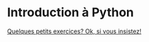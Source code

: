 # Introduction à Python 

[Quelques petits exercices? Ok, si vous insistez!](https://github.com/CalcagnoLoic/workshop_python/blob/main/1.Introduction_python/intro_python.ipynb)
